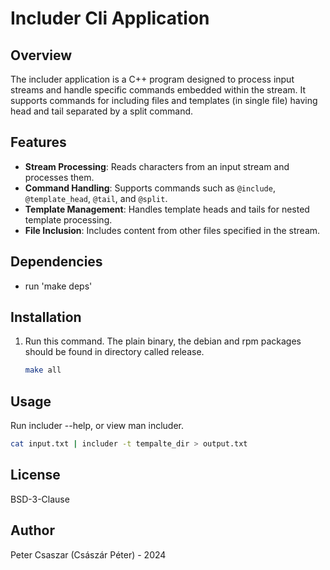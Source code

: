 # Includer Cli Application

## Overview

The includer application is a C++ program designed to process input streams and handle specific commands embedded within the stream.
It supports commands for including files and templates (in single file) having head and tail separated by a split command.

## Features

- **Stream Processing**: Reads characters from an input stream and processes them.
- **Command Handling**: Supports commands such as `@include`, `@template_head`, `@tail`, and `@split`.
- **Template Management**: Handles template heads and tails for nested template processing.
- **File Inclusion**: Includes content from other files specified in the stream.

## Dependencies

- run 'make deps'

## Installation

1. Run this command. The plain binary, the debian and rpm packages should be found in directory called release.
    ```sh
    make all
    ```
## Usage

Run includer --help, or view man includer.

```sh
cat input.txt | includer -t tempalte_dir > output.txt
```

## License

BSD-3-Clause

## Author

Peter Csaszar (Császár Péter) - 2024
